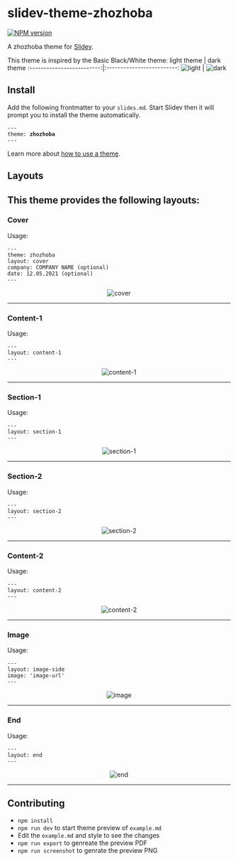 # slidev-theme-zhozhoba

[![NPM version](https://img.shields.io/npm/v/slidev-theme-zhozhoba?color=3AB9D4&label=)](https://www.npmjs.com/package/slidev-theme-zhozhoba)

A zhozhoba theme for [Slidev](https://github.com/slidevjs/slidev).

This theme is inspired by the Basic Black/White theme:
light theme            |  dark theme
:-------------------------:|:-------------------------:
![light](./light.png)  |  ![dark](./dark.png)


<!--
run `npm run dev` to check out the slides for more details of how to start writing a theme
-->

<!--
put some screenshots here to demonstrate your theme,
-->

<!-- 
Live demo: [...]
-->

## Install

Add the following frontmatter to your `slides.md`. Start Slidev then it will prompt you to install the theme automatically.

<pre><code>---
theme: <b>zhozhoba</b>
---</code></pre>

Learn more about [how to use a theme](https://sli.dev/themes/use).

## Layouts

This theme provides the following layouts:
---
### Cover
Usage: 
```
---
theme: zhozhoba
layout: cover
company: COMPANY NAME (optional)
date: 12.05.2021 (optional)
---
```
<div align="center">
  <img src="./slides-export/01.png" alt="cover">
</div>

---

### Content-1
Usage: 
```
---
layout: content-1
---
```
<div align="center">
  <img src="./slides-export/02.png" alt="content-1">
</div>

---

### Section-1
Usage: 
```
---
layout: section-1
---
```
<div align="center">
  <img src="./slides-export/03.png" alt="section-1">
</div>

---

### Section-2
Usage: 
```
---
layout: section-2
---
```
<div align="center">
  <img src="./slides-export/04.png" alt="section-2">
</div>

---

### Content-2
Usage: 
```
---
layout: content-2
---
```
<div align="center">
  <img src="./slides-export/05.png" alt="content-2">
</div>

---

### Image
Usage: 
```
---
layout: image-side
image: 'image-url'
---
```
<div align="center">
  <img src="./slides-export/06.png" alt="image">
</div>

---

### End
Usage: 
```
---
layout: end
---
```
<div align="center">
  <img src="./slides-export/07.png" alt="end">
</div>

---


## Contributing

- `npm install`
- `npm run dev` to start theme preview of `example.md`
- Edit the `example.md` and style to see the changes
- `npm run export` to genreate the preview PDF
- `npm run screenshot` to genrate the preview PNG
